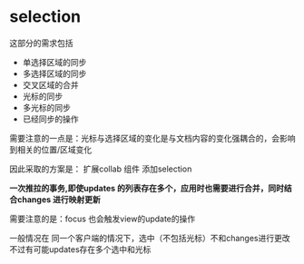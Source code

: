 # selection

这部分的需求包括
- 单选择区域的同步
- 多选择区域的同步
- 交叉区域的合并
- 光标的同步
- 多光标的同步
- 已经同步的操作



需要注意的一点是：光标与选择区域的变化是与文档内容的变化强耦合的，会影响到相关的位置/区域变化

因此采取的方案是：
扩展collab 组件
添加selection 


**一次推拉的事务,即使updates 的列表存在多个，应用时也需要进行合并，同时结合changes 进行映射更新**


需要注意的是：focus 也会触发view的update的操作

一般情况在 同一个客户端的情况下，选中（不包括光标）不和changes进行更改
不过有可能updates存在多个选中和光标





